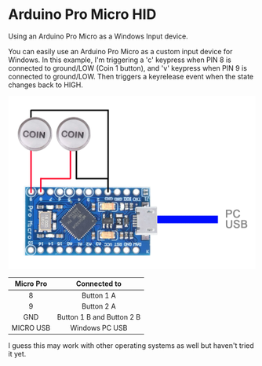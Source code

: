 # Arduino Pro Micro HID
Using an Arduino Pro Micro as a Windows Input device.

You can easily use an Arduino Pro Micro as a custom input device for Windows.
In this example, I'm triggering a 'c' keypress when PIN 8 is connected to ground/LOW (Coin 1 button), and 'v' keypress when PIN 9 is connected to ground/LOW.
Then triggers a keyrelease event when the state changes back to HIGH.

![alt text](https://raw.githubusercontent.com/cvasquez-github/ArduinoProMicroHID/main/pro-micro-coin-diagram.png)

| Micro Pro       | Connected to              |
| :-------------: | :-------------:           |
| 8               | Button 1 A                |
| 9               | Button 2 A                |
| GND             | Button 1 B and Button 2 B |
| MICRO USB       | Windows PC USB            |

I guess this may work with other operating systems as well but haven't tried it yet.
